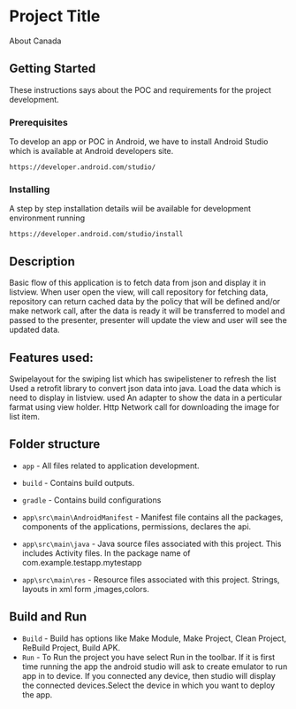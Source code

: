 # Project Title

About Canada

## Getting Started

These instructions says about the POC and requirements for the project development.

### Prerequisites

To develop an app or POC in Android, we have to install Android Studio which is available at Android developers site.

```
https://developer.android.com/studio/
```

### Installing

A step by step installation details wiil be available for development environment running

```
https://developer.android.com/studio/install
```

## Description

Basic flow of this application is to fetch data from json and display it in listview.
When user open the view, will call repository for fetching data, repository can return cached data by the policy that will be defined and/or make network call, after the data is ready it will be transferred to model and passed to the presenter, presenter will update the view and user will see the updated data.
  
## Features used:

Swipelayout for the swiping list which has swipelistener to refresh the list
Used a retrofit library to convert json data into java. 
Load the data which is need to display in listview.
used An adapter to show the data in a perticular farmat using view holder.
Http Network call for downloading the image for list item.
 
## Folder structure

* `app` - All files related to application development.
* `build` - Contains build outputs.
* `gradle` - Contains build configurations

* `app\src\main\AndroidManifest` - Manifest file contains all the packages, components of the applications, permissions, declares the api.
* `app\src\main\java` - Java source files associated with this project. This includes Activity files. In the package name of com.example.testapp.mytestapp
* `app\src\main\res` - Resource files associated with this project. Strings, layouts in xml form ,images,colors. 

## Build and Run

* `Build` - Build has options like Make Module, Make Project, Clean Project, ReBuild Project, Build APK.
* `Run` - To Run the project you have select Run in the toolbar. If it is first time running the app the android studio will ask to create emulator to run app in to device. If you connected any device, then studio will display the connected devices.Select the device in which you want to deploy the app.
